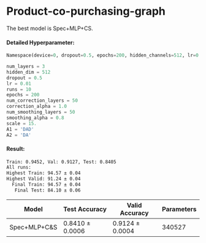 # Product-co-purchasing-graph
The best model is Spec+MLP+CS.


#### Detailed Hyperparameter:

```python
Namespace(device=0, dropout=0.5, epochs=200, hidden_channels=512, lr=0.01, num_layers=3, runs=10, use_cached=True, use_embed=True)

num_layers = 3
hidden_dim = 512
dropout = 0.5
lr = 0.01
runs = 10
epochs = 200
num_correction_layers = 50
correction_alpha = 1.0
num_smoothing_layers = 50
smoothing_alpha = 0.8
scale = 15.
A1 = 'DAD'
A2 = 'DA'
```

#### Result:

```bash
Train: 0.9452, Val: 0.9127, Test: 0.8405
All runs:
Highest Train: 94.57 ± 0.04
Highest Valid: 91.24 ± 0.04
  Final Train: 94.57 ± 0.04
   Final Test: 84.10 ± 0.06
```

| Model                | Test Accuracy   | Valid Accuracy  | Parameters |
| -------------------- | --------------- | --------------- | ---------- |
| Spec+MLP+C&S         | 0.8410 ± 0.0006 | 0.9124 ± 0.0004 | 340527     |
